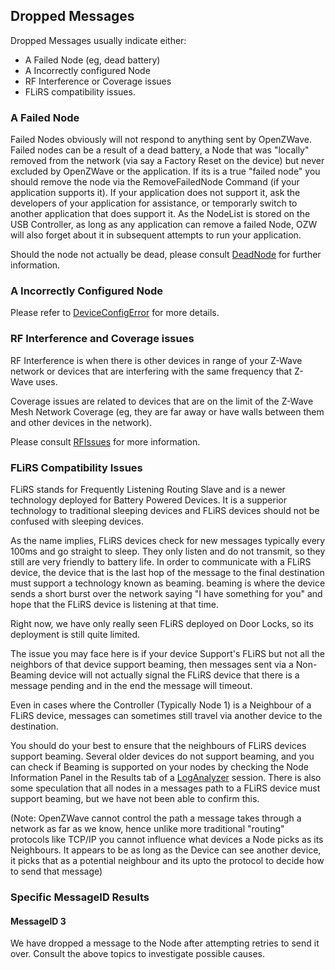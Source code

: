 ## Dropped Messages

Dropped Messages usually indicate either:

 * A Failed Node (eg, dead battery)
 * A Incorrectly configured Node
 * RF Interference or Coverage issues
 * FLiRS compatibility issues.

### A Failed Node

Failed Nodes obviously will not respond to anything sent by OpenZWave. Failed nodes can be a result of a dead battery, a Node that was "locally" removed from the network (via say a Factory Reset on the device) but never excluded by OpenZWave or the application. If its is a true "failed node" you should remove the node via the RemoveFailedNode Command (if your application supports it). If your application does not support it, ask the developers of your application for assistance, or temporarly switch to another application that does support it. As the NodeList is stored on the USB Controller, as long as any application can remove a failed Node, OZW will also forget about it in subsequent attempts to run your application. 

Should the node not actually be dead, please consult [DeadNode](deadnode) for further information. 

### A Incorrectly Configured Node

Please refer to [DeviceConfigError](deviceconfigerror) for more details. 

### RF Interference and Coverage issues

RF Interference is when there is other devices in range of your Z-Wave network or devices that are interfering with the same frequency that Z-Wave uses. 

Coverage issues are related to devices that are on the limit of the Z-Wave Mesh Network Coverage (eg, they are far away or have walls between them and other devices in the network). 

Please consult [RFIssues](rfissues) for more information.

### FLiRS Compatibility Issues

FLiRS stands for Frequently Listening Routing Slave and is a newer technology deployed for Battery Powered Devices. It is a supperior technology to traditional sleeping devices and FLiRS devices should not be confused with sleeping devices. 

As the name implies, FLiRS devices check for new messages typically every 100ms and go straight to sleep. They only listen and do not transmit, so they still are very friendly to battery life. In order to communicate with a FLiRS device, the device that is the last hop of the message to the final destination must support a technology known as beaming. beaming is where the device sends a short burst over the network saying "I have something for you" and hope that the FLiRS device is listening at that time. 

Right now, we have only really seen FLiRS deployed on Door Locks, so its deployment is still quite limited. 

The issue you may face here is if your device Support's FLiRS but not all the neighbors of that device support beaming, then messages sent via a Non-Beaming device will not actually signal the FLiRS device that there is a message pending and in the end the message will timeout. 

Even in cases where the Controller (Typically Node 1) is a Neighbour of a FLiRS device, messages can sometimes still travel via another device to the destination. 

You should do your best to ensure that the neighbours of FLiRS devices support beaming. Several older devices do not support beaming, and you can check if Beaming is supported on your nodes by checking the Node Information Panel in the Results tab of a [LogAnalyzer](/log-analyzer/previous-scan) session. There is also some speculation that all nodes in a messages path to a FLiRS device must support beaming, but we have not been able to confirm this. 

(Note: OpenZWave cannot control the path a message takes through a network as far as we know, hence unlike more traditional "routing" protocols like TCP/IP you cannot influence what devices a Node picks as its Neighbours. It appears to be as long as the Device can see another device, it picks that as a potential neighbour and its upto the protocol to decide how to send that message)

### Specific MessageID Results

#### MessageID 3

We have dropped a message to the Node after attempting retries to send it over. Consult the above topics to investigate possible causes. 







[1]: https://groups.google.com/forum/#!forum/openzwave "OpenZWave Google Groups"

